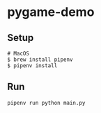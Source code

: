 # pygame-demo

## Setup

```
# MacOS 
$ brew install pipenv
$ pipenv install
```

## Run

```
pipenv run python main.py
```